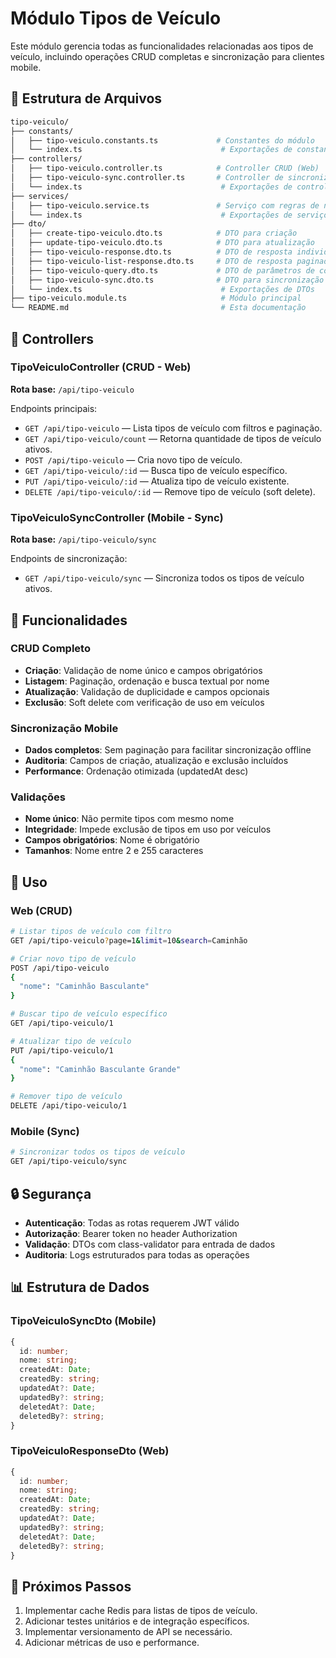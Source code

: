 # Módulo Tipos de Veículo

Este módulo gerencia todas as funcionalidades relacionadas aos tipos de veículo,
incluindo operações CRUD completas e sincronização para clientes mobile.

## 📁 Estrutura de Arquivos

```bash
tipo-veiculo/
├── constants/
│   ├── tipo-veiculo.constants.ts             # Constantes do módulo
│   └── index.ts                               # Exportações de constantes
├── controllers/
│   ├── tipo-veiculo.controller.ts            # Controller CRUD (Web)
│   ├── tipo-veiculo-sync.controller.ts       # Controller de sincronização (Mobile)
│   └── index.ts                               # Exportações de controllers
├── services/
│   ├── tipo-veiculo.service.ts               # Serviço com regras de negócio
│   └── index.ts                               # Exportações de serviços
├── dto/
│   ├── create-tipo-veiculo.dto.ts            # DTO para criação
│   ├── update-tipo-veiculo.dto.ts            # DTO para atualização
│   ├── tipo-veiculo-response.dto.ts          # DTO de resposta individual
│   ├── tipo-veiculo-list-response.dto.ts     # DTO de resposta paginada
│   ├── tipo-veiculo-query.dto.ts             # DTO de parâmetros de consulta
│   ├── tipo-veiculo-sync.dto.ts              # DTO para sincronização mobile
│   └── index.ts                               # Exportações de DTOs
├── tipo-veiculo.module.ts                     # Módulo principal
└── README.md                                  # Esta documentação
```

## 🎯 Controllers

### TipoVeiculoController (CRUD - Web)

**Rota base:** `/api/tipo-veiculo`

Endpoints principais:

- `GET /api/tipo-veiculo` — Lista tipos de veículo com filtros e paginação.
- `GET /api/tipo-veiculo/count` — Retorna quantidade de tipos de veículo ativos.
- `POST /api/tipo-veiculo` — Cria novo tipo de veículo.
- `GET /api/tipo-veiculo/:id` — Busca tipo de veículo específico.
- `PUT /api/tipo-veiculo/:id` — Atualiza tipo de veículo existente.
- `DELETE /api/tipo-veiculo/:id` — Remove tipo de veículo (soft delete).

### TipoVeiculoSyncController (Mobile - Sync)

**Rota base:** `/api/tipo-veiculo/sync`

Endpoints de sincronização:

- `GET /api/tipo-veiculo/sync` — Sincroniza todos os tipos de veículo ativos.

## 🔧 Funcionalidades

### CRUD Completo

- **Criação**: Validação de nome único e campos obrigatórios
- **Listagem**: Paginação, ordenação e busca textual por nome
- **Atualização**: Validação de duplicidade e campos opcionais
- **Exclusão**: Soft delete com verificação de uso em veículos

### Sincronização Mobile

- **Dados completos**: Sem paginação para facilitar sincronização offline
- **Auditoria**: Campos de criação, atualização e exclusão incluídos
- **Performance**: Ordenação otimizada (updatedAt desc)

### Validações

- **Nome único**: Não permite tipos com mesmo nome
- **Integridade**: Impede exclusão de tipos em uso por veículos
- **Campos obrigatórios**: Nome é obrigatório
- **Tamanhos**: Nome entre 2 e 255 caracteres

## 🚀 Uso

### Web (CRUD)

```bash
# Listar tipos de veículo com filtro
GET /api/tipo-veiculo?page=1&limit=10&search=Caminhão

# Criar novo tipo de veículo
POST /api/tipo-veiculo
{
  "nome": "Caminhão Basculante"
}

# Buscar tipo de veículo específico
GET /api/tipo-veiculo/1

# Atualizar tipo de veículo
PUT /api/tipo-veiculo/1
{
  "nome": "Caminhão Basculante Grande"
}

# Remover tipo de veículo
DELETE /api/tipo-veiculo/1
```

### Mobile (Sync)

```bash
# Sincronizar todos os tipos de veículo
GET /api/tipo-veiculo/sync
```

## 🔒 Segurança

- **Autenticação**: Todas as rotas requerem JWT válido
- **Autorização**: Bearer token no header Authorization
- **Validação**: DTOs com class-validator para entrada de dados
- **Auditoria**: Logs estruturados para todas as operações

## 📊 Estrutura de Dados

### TipoVeiculoSyncDto (Mobile)

```typescript
{
  id: number;
  nome: string;
  createdAt: Date;
  createdBy: string;
  updatedAt?: Date;
  updatedBy?: string;
  deletedAt?: Date;
  deletedBy?: string;
}
```

### TipoVeiculoResponseDto (Web)

```typescript
{
  id: number;
  nome: string;
  createdAt: Date;
  createdBy: string;
  updatedAt?: Date;
  updatedBy?: string;
  deletedAt?: Date;
  deletedBy?: string;
}
```

## 📝 Próximos Passos

1. Implementar cache Redis para listas de tipos de veículo.
2. Adicionar testes unitários e de integração específicos.
3. Implementar versionamento de API se necessário.
4. Adicionar métricas de uso e performance.
